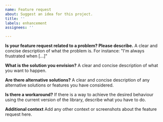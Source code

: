 ```yaml
---
name: Feature request
about: Suggest an idea for this project.
title: ''
labels: enhancement
assignees: ''

---
```


**Is your feature request related to a problem? Please describe.**
A clear and concise description of what the problem is. For instance: "I'm always frustrated when [...]"

**What is the solution you envision?**
A clear and concise description of what you want to happen.

**Are there alternative solutions?**
A clear and concise description of any alternative solutions or features you have considered.

**Is there a workaround?**
If there is a way to achieve the desired behaviour using the current version of the library, describe what you have to do.

**Additional context**
Add any other context or screenshots about the feature request here.
